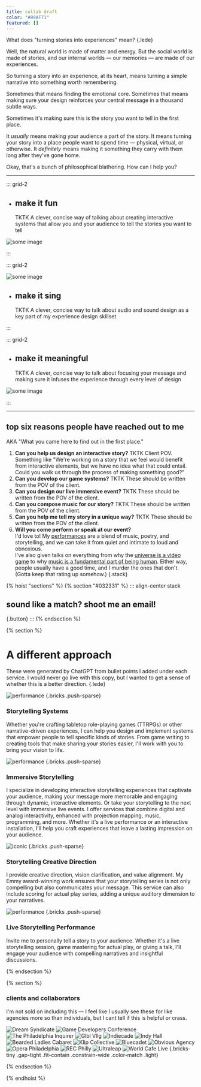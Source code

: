 ```yaml
---
title: collab draft
color: "#89AF71"
featured: []
---
```



What does "turning stories into experiences" mean?
{.lede}

Well, the natural world is made of matter and energy. But the social world is made of stories, and our internal worlds — our memories — are made of our experiences.

So turning a story into an experience, at its heart, means turning a simple narrative into something worth remembering.

Sometimes that means finding the emotional core. Sometimes that means making sure your design reinforces your central message in a thousand subtle ways. 

Sometimes it's making sure this is the story you want to tell in the first place. 

It _usually_ means making your audience a part of the story. It means turning your story into a place people want to spend time — physical, virtual, or otherwise. It _definitely_ means making it something they carry with them long after they've gone home.

Okay, that's a bunch of philosophical blathering. How can I help you?

---

::: grid-2

* ## make it fun
  TKTK A clever, concise way of talking about creating interactive systems that allow you and your audience to tell the stories you want to tell

![some image]()

:::



::: grid-2

![some image]()

* ## make it sing
  TKTK A clever, concise way to talk about audio and sound design as a key part of my experience design skillset

:::



::: grid-2

* ## make it meaningful
  TKTK A clever, concise way to talk about focusing your message and making sure it infuses the experience through every level of design

![some image]()

:::


---


## top six reasons people have reached out to me
AKA "What you came here to find out in the first place."

1. **Can you help us design an interactive story?**
  TKTK Client POV. Something like "We're working on a story that we feel would benefit from interactive elements, but we have no idea what that could entail. Could you walk us through the process of making something good?" 
2. **Can you develop our game systems?**
  TKTK These should be written from the POV of the client.
3. **Can you design our live immersive event?**
  TKTK These should be written from the POV of the client.
4. **Can you compose music for our story?**
  TKTK These should be written from the POV of the client.
5. **Can you help me tell my story in a unique way?**
  TKTK These should be written from the POV of the client.
6. **Will you come perform or speak at our event?**  
  I'd love to! My [performances](/performance) are a blend of music, poetry, and storytelling, and we can take it from quiet and intimate to loud and obnoxious.  
  I've also given talks on everything from why the [universe is a video game](/the-universe) to why [music is a fundamental part of being human](/humansong). Either way, people usually have a good time, and I murder the ones that don't. (Gotta keep that rating up somehow.)
{.stack}



{% hoist "sections" %}
{% section "#032331" %}
::: align-center stack
## sound like a match? shoot me an email!

[](/email){.button}
:::
{% endsection %}



{% section  %}

# A different approach
These were generated by ChatGPT from bullet points I added under each service. I would never go live with this copy, but I wanted to get a sense of whether this is a better direction.
{.lede}

![performance](/assets/uploads/gming.jpg)
{.bricks .push-sparse}
### Storytelling Systems
  Whether you're crafting tabletop role-playing games (TTRPGs) or other narrative-driven experiences, I can help you design and implement systems that empower people to tell specific kinds of stories. From game writing to creating tools that make sharing your stories easier, I'll work with you to bring your vision to life.


![performance](/assets/uploads/synaesthetic_symphony.jpg)
{.bricks .push-sparse}
### Immersive Storytelling
  I specialize in developing interactive storytelling experiences that captivate your audience, making your message more memorable and engaging through dynamic, interactive elements. Or take your storytelling to the next level with immersive live events. I offer services that combine digital and analog interactivity, enhanced with projection mapping, music, programming, and more. Whether it's a live performance or an interactive installation, I'll help you craft experiences that leave a lasting impression on your audience.

![iconic](/assets/uploads/iconic-bkg.webp)
{.bricks .push-sparse}

### Storytelling Creative Direction
I provide creative direction, vision clarification, and value alignment. My Emmy award-winning work ensures that your storytelling series is not only compelling but also communicates your message. This service can also include scoring for actual play series, adding a unique auditory dimension to your narratives.

![performance](/assets/uploads/DSCF4101XL.JPG)
{.bricks .push-sparse}

### Live Storytelling Performance
  Invite me to personally tell a story to your audience. Whether it's a live storytelling session, game mastering for actual play, or giving a talk, I'll engage your audience with compelling narratives and insightful discussions. 


{% endsection %}


{% section %}
### clients and collaborators

I'm not sold on including this — I feel like I usually see these for like agencies more so than individuals, but I cant tell if this is helpful or crass.


![Dream Syndicate](/assets/uploads/dreamsyndicate.svg)
![Game Developers Conference](/assets/uploads/gdc.svg)
![The Philadelphia Inquirer](/assets/uploads/inquirer.svg)
![Glbl Vllg](/assets/uploads/glblvllg.png)
![Indiecade](/assets/uploads/indiecade.webp)
![Indy Hall](/assets/uploads/indyhall.png)
![Bearded Ladies Cabaret](/assets/uploads/beardedladies.png)
![Klip Collective](/assets/uploads/klip.png)
![Bluecadet](/assets/uploads/bluecadet.svg)
![Obvious Agency](/assets/uploads/obviousagency.webp)
![Opera Philadelphia](/assets/uploads/operaphiladelphia.png)
![REC Philly](/assets/uploads/recphilly.svg)
![Ultraleap](/assets/uploads/ultraleap.svg)
![World Cafe Live](/assets/uploads/worldcafelive.png)
{.bricks-tiny .gap-tight .fit-contain .constrain-wide .color-match .light}


{% endsection %}

{% endhoist %}